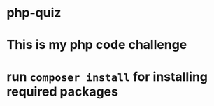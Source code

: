 # php-quiz

# This is my php code challenge 
# run `composer install` for installing required packages